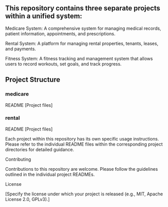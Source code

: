 ## This repository contains three separate projects within a unified system:

Medicare System: A comprehensive system for managing medical records, patient information, appointments, and prescriptions.

Rental System: A platform for managing rental properties, tenants, leases, and payments.

Fitness System: A fitness tracking and management system that allows users to record workouts, set goals, and track progress.

## Project Structure

### medicare
 README
 [Project files]
### rental
 README
 [Project files]
 
Each project within this repository has its own specific usage instructions. Please refer to the individual README files within the corresponding project directories for detailed guidance.

Contributing

Contributions to this repository are welcome. Please follow the guidelines outlined in the individual project READMEs.

License

[Specify the license under which your project is released (e.g., MIT, Apache License 2.0, GPLv3).]
